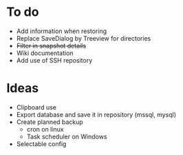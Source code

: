 

# To do
- Add information when restoring
- Replace SaveDialog by Treeview for directories
- ~~Filter in snapshot details~~
- Wiki documentation
- Add use of SSH repository

# Ideas 
- Clipboard use
- Export database and save it in repository (mssql, mysql)
- Create planned backup 
    - cron on linux
    - Task scheduler on Windows
- Selectable config
